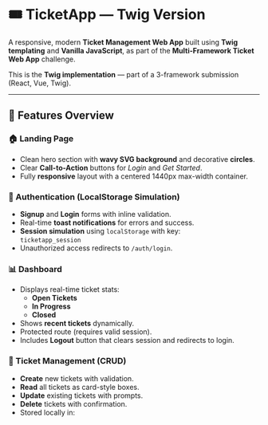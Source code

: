 # 🎟️ TicketApp — Twig Version
A responsive, modern **Ticket Management Web App** built using **Twig templating** and **Vanilla JavaScript**, as part of the **Multi-Framework Ticket Web App** challenge.

This is the **Twig implementation** — part of a 3-framework submission (React, Vue, Twig).

---

## 🚀 Features Overview

### 🏠 Landing Page
- Clean hero section with **wavy SVG background** and decorative **circles**.
- Clear **Call-to-Action** buttons for *Login* and *Get Started*.
- Fully **responsive** layout with a centered 1440px max-width container.

### 🔐 Authentication (LocalStorage Simulation)
- **Signup** and **Login** forms with inline validation.
- Real-time **toast notifications** for errors and success.
- **Session simulation** using `localStorage` with key:  
  `ticketapp_session`
- Unauthorized access redirects to `/auth/login`.

### 📊 Dashboard
- Displays real-time ticket stats:
  - **Open Tickets**
  - **In Progress**
  - **Closed**
- Shows **recent tickets** dynamically.
- Protected route (requires valid session).
- Includes **Logout** button that clears session and redirects to login.

### 🎫 Ticket Management (CRUD)
- **Create** new tickets with validation.
- **Read** all tickets as card-style boxes.
- **Update** existing tickets with prompts.
- **Delete** tickets with confirmation.
- Stored locally in:
